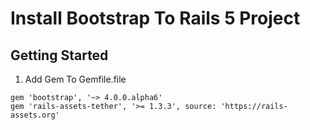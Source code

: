 # Install Bootstrap To Rails 5 Project


## Getting Started

1. Add Gem To Gemfile.file
```
gem 'bootstrap', '~> 4.0.0.alpha6'
gem 'rails-assets-tether', '>= 1.3.3', source: 'https://rails-assets.org'
```

